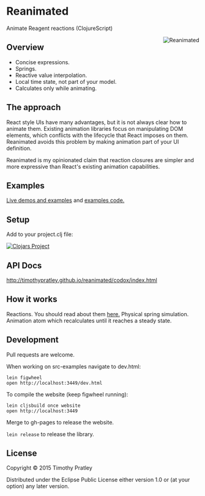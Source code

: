 # Reanimated

Animate Reagent reactions (ClojureScript)

<img src="https://timothypratley.github.io/reanimated/img/monster_zombie_hand-512.png"
 alt="Reanimated" title="Reanimated" align="right" />


## Overview

* Concise expressions.
* Springs.
* Reactive value interpolation.
* Local time state, not part of your model.
* Calculates only while animating.


## The approach

React style UIs have many advantages, but it is not always clear how to animate them.
Existing animation libraries focus on manipulating DOM elements,
which conflicts with the lifecycle that React imposes on them.
Reanimated avoids this problem by making animation part of your UI definition.

Reanimated is my opinionated claim that reaction closures are simpler
and more expressive than React's existing animation capabilities.


## Examples

[Live demos and examples](http://timothypratley.github.io/reanimated/#!/timothypratley.reanimated.examples)
and [examples code.](https://github.com/timothypratley/reanimated/blob/master/src-examples/timothypratley/reanimated/examples.cljs)


## Setup

 Add to your project.clj file:

[![Clojars Project](http://clojars.org/timothypratley/reanimated/latest-version.svg)](http://clojars.org/timothypratley/reanimated)


## API Docs

http://timothypratley.github.io/reanimated/codox/index.html


## How it works

Reactions. You should read about them [here.](https://github.com/Day8/re-frame)
Physical spring simulation.
Animation atom which recalculates until it reaches a steady state.


## Development

Pull requests are welcome.

When working on src-examples navigate to dev.html:

    lein figwheel
    open http://localhost:3449/dev.html

To compile the website (keep figwheel running):

    lein cljsbuild once website
    open http://localhost:3449

Merge to gh-pages to release the website.

`lein release` to release the library.


## License

Copyright © 2015 Timothy Pratley

Distributed under the Eclipse Public License either version 1.0 or (at your option) any later version.
